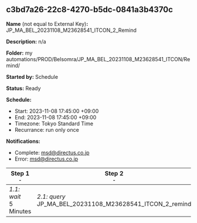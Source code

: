## c3bd7a26-22c8-4270-b5dc-0841a3b4370c

**Name** (not equal to External Key)**:** JP_MA_BEL_20231108_M23628541_ITCON_2_Remind

**Description:** n/a

**Folder:** my automations/PROD/Belsomra/JP_MA_BEL_20231108_M23628541_ITCON/Remind/

**Started by:** Schedule

**Status:** Ready

**Schedule:**

* Start: 2023-11-08 17:45:00 +09:00
* End: 2023-11-08 17:45:00 +09:00
* Timezone: Tokyo Standard Time
* Recurrance: run only once

**Notifications:**

* Complete: msd@directus.co.jp
* Error: msd@directus.co.jp

| Step 1<br>_<small>-</small>_ | Step 2<br>_<small>-</small>_ | Step 3<br>_<small>-</small>_ |
| --- | --- | --- |
| _1.1: wait_<br>5 Minutes | _2.1: query_<br>JP_MA_BEL_20231108_M23628541_ITCON_2_remind | _3.1: emailSend_<br>JP_MA_BEL_20231108_M23628541_ITCON_2_remind |
